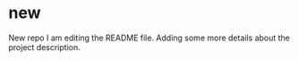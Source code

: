 # new
New repo
I am editing the README file. Adding some more details about the project description.

